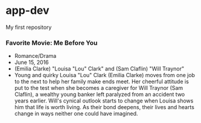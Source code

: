 # app-dev
My first repository
### Favorite Movie: Me Before You 
- Romance/Drama
- June 15, 2016
- (Emilia Clarke) "Louisa "Lou" Clark" and (Sam Claflin) "Will Traynor"
- Young and quirky Louisa "Lou" Clark (Emilia Clarke) moves from one job to the next to help her family make ends meet. Her cheerful attitude is put to the test when she becomes a caregiver for Will Traynor (Sam Claflin), a wealthy young banker left paralyzed from an accident two years earlier. Will's cynical outlook starts to change when Louisa shows him that life is worth living. As their bond deepens, their lives and hearts change in ways neither one could have imagined.
